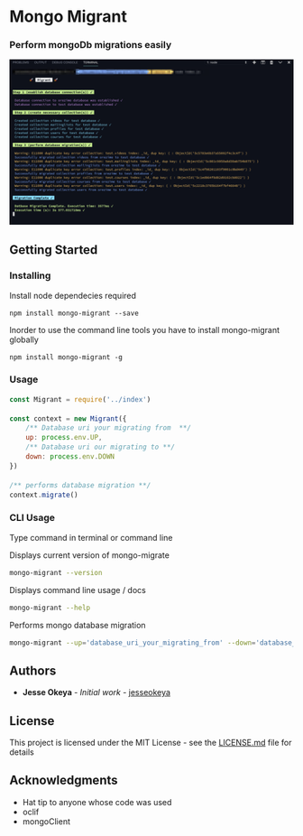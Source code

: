 # Mongo Migrant
### Perform mongoDb migrations easily


![](/images/screenshot.png)

## Getting Started

### Installing

Install node dependecies required

```
npm install mongo-migrant --save
```

Inorder to use the command line tools you have to install mongo-migrant globally

```
npm install mongo-migrant -g
```

### Usage

```js
const Migrant = require('../index')

const context = new Migrant({
    /** Database uri your migrating from  **/
    up: process.env.UP,
    /** Database uri our migrating to **/
    down: process.env.DOWN
})

/** performs database migration **/
context.migrate()
```` 

### CLI Usage

Type command in terminal or command line

Displays current version of mongo-migrate

```sh
mongo-migrant --version
```

Displays command line usage / docs

```sh
mongo-migrant --help
```

Performs mongo database migration

```sh
mongo-migrant --up='database_uri_your_migrating_from' --down='database_uri_your_migrating_to'
```

## Authors
* **Jesse Okeya** - *Initial work* - [jesseokeya](https://github.com/jesseokeya)

## License

This project is licensed under the MIT License - see the [LICENSE.md](LICENSE.md) file for details

## Acknowledgments
* Hat tip to anyone whose code was used
* oclif 
* mongoClient
